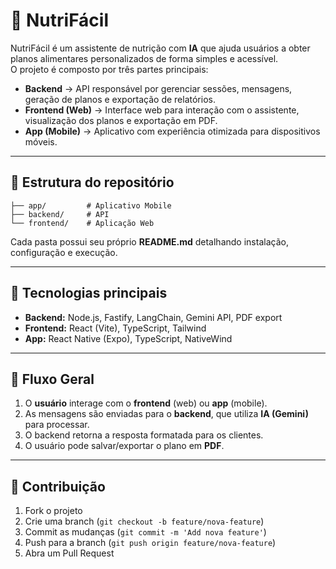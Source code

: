 # 🌱 NutriFácil

NutriFácil é um assistente de nutrição com **IA** que ajuda usuários a obter planos alimentares personalizados de forma simples e acessível.  
O projeto é composto por três partes principais:

- **Backend** → API responsável por gerenciar sessões, mensagens, geração de planos e exportação de relatórios.
- **Frontend (Web)** → Interface web para interação com o assistente, visualização dos planos e exportação em PDF.
- **App (Mobile)** → Aplicativo com experiência otimizada para dispositivos móveis.

---

## 📂 Estrutura do repositório

```
├── app/         # Aplicativo Mobile
├── backend/     # API
└── frontend/    # Aplicação Web
```

Cada pasta possui seu próprio **README.md** detalhando instalação, configuração e execução.

---

## 🚀 Tecnologias principais

- **Backend:** Node.js, Fastify, LangChain, Gemini API, PDF export
- **Frontend:** React (Vite), TypeScript, Tailwind
- **App:** React Native (Expo), TypeScript, NativeWind

---

## 🔗 Fluxo Geral

1. O **usuário** interage com o **frontend** (web) ou **app** (mobile).
2. As mensagens são enviadas para o **backend**, que utiliza **IA (Gemini)** para processar.
3. O backend retorna a resposta formatada para os clientes.
4. O usuário pode salvar/exportar o plano em **PDF**.

---

## 🤝 Contribuição

1. Fork o projeto
2. Crie uma branch (`git checkout -b feature/nova-feature`)
3. Commit as mudanças (`git commit -m 'Add nova feature'`)
4. Push para a branch (`git push origin feature/nova-feature`)
5. Abra um Pull Request
